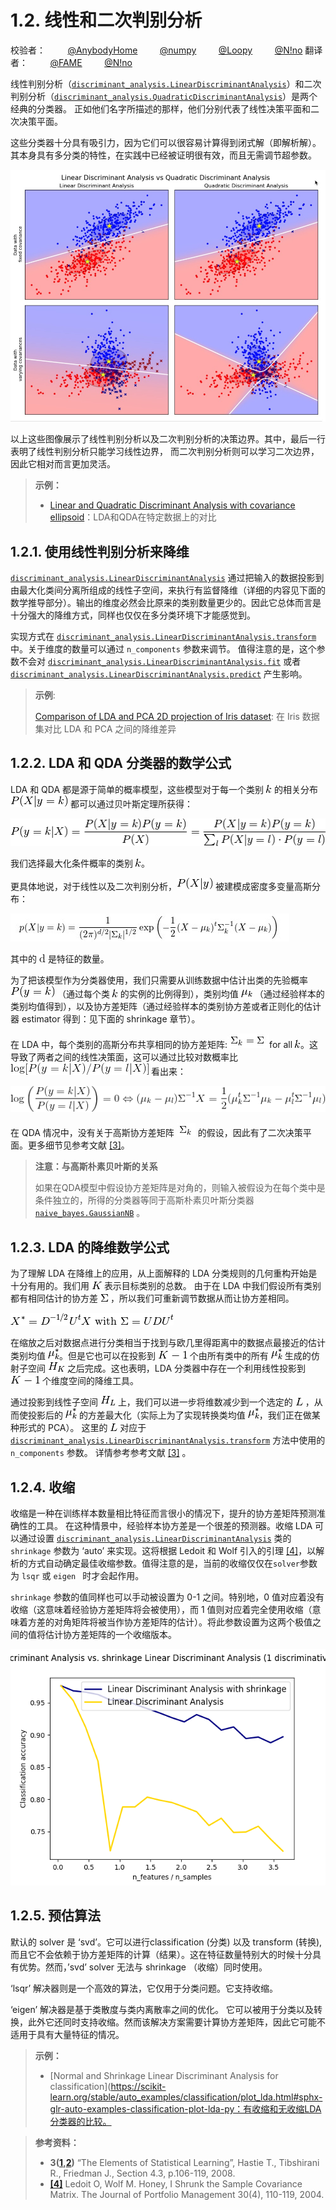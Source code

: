 # 1.2. 线性和二次判别分析

校验者：
        [@AnybodyHome](https://github.com/AnybodyHome)
        [@numpy](https://github.com/apachecn/scikit-learn-doc-zh)
        [@Loopy](https://github.com/loopyme)
        [@N!no](https://github.com/lovelybuggies)
翻译者：
        [@FAME](https://github.com/apachecn/scikit-learn-doc-zh)
        [@N!no](https://github.com/lovelybuggies)

线性判别分析（[`discriminant_analysis.LinearDiscriminantAnalysis`](https://scikit-learn.org/stable/modules/generated/sklearn.discriminant_analysis.LinearDiscriminantAnalysis.html#sklearn.discriminant_analysis.LinearDiscriminantAnalysis)）和二次判别分析（[`discriminant_analysis.QuadraticDiscriminantAnalysis`](https://scikit-learn.org/stable/modules/generated/sklearn.discriminant_analysis.QuadraticDiscriminantAnalysis.html#sklearn.discriminant_analysis.QuadraticDiscriminantAnalysis)）是两个经典的分类器。 正如他们名字所描述的那样，他们分别代表了线性决策平面和二次决策平面。

这些分类器十分具有吸引力，因为它们可以很容易计算得到闭式解（即解析解）。其本身具有多分类的特性，在实践中已经被证明很有效，而且无需调节超参数。

**[![ldaqda](img/sphx_glr_plot_lda_qda_0011.png)](https://scikit-learn.org/stable/auto_examples/classification/plot_lda_qda.html)**

以上这些图像展示了线性判别分析以及二次判别分析的决策边界。其中，最后一行表明了线性判别分析只能学习线性边界， 而二次判别分析则可以学习二次边界，因此它相对而言更加灵活。

> **示例：**
>
> * [Linear and Quadratic Discriminant Analysis with covariance ellipsoid](https://scikit-learn.org/stable/auto_examples/classification/plot_lda_qda.html)：LDA和QDA在特定数据上的对比

## 1.2.1. 使用线性判别分析来降维

[`discriminant_analysis.LinearDiscriminantAnalysis`](https://scikit-learn.org/stable/modules/generated/sklearn.discriminant_analysis.LinearDiscriminantAnalysis.html#sklearn.discriminant_analysis.LinearDiscriminantAnalysis) 通过把输入的数据投影到由最大化类间分离所组成的线性子空间，来执行有监督降维（详细的内容见下面的数学推导部分）。输出的维度必然会比原来的类别数量更少的。因此它总体而言是十分强大的降维方式，同样也仅仅在多分类环境下才能感觉到。

实现方式在 [`discriminant_analysis.LinearDiscriminantAnalysis.transform`](https://scikit-learn.org/stable/modules/generated/sklearn.discriminant_analysis.LinearDiscriminantAnalysis.html#sklearn.discriminant_analysis.LinearDiscriminantAnalysis.transform) 中。关于维度的数量可以通过 `n_components` 参数来调节。 值得注意的是，这个参数不会对 [`discriminant_analysis.LinearDiscriminantAnalysis.fit`](https://scikit-learn.org/stable/modules/generated/sklearn.discriminant_analysis.LinearDiscriminantAnalysis.html#sklearn.discriminant_analysis.LinearDiscriminantAnalysis.fit) 或者 [`discriminant_analysis.LinearDiscriminantAnalysis.predict`](https://scikit-learn.org/stable/modules/generated/sklearn.discriminant_analysis.LinearDiscriminantAnalysis.html#sklearn.discriminant_analysis.LinearDiscriminantAnalysis.predict) 产生影响。

> **示例**:
>
>[Comparison of LDA and PCA 2D projection of Iris dataset](https://scikit-learn.org/stable/auto_examples/decomposition/plot_pca_vs_lda.html#sphx-glr-auto-examples-decomposition-plot-pca-vs-lda-py): 在 Iris 数据集对比 LDA 和 PCA 之间的降维差异

## 1.2.2. LDA 和 QDA 分类器的数学公式

LDA 和 QDA 都是源于简单的概率模型，这些模型对于每一个类别 ![k](img/f93871977da52a6d11045d57c3e18728.jpg) 的相关分布![P(X|y=k)](img/a71a1d9e35b09d284da476b2175edf6f.jpg) 都可以通过贝叶斯定理所获得：

![P(y=k | X) = \frac{P(X | y=k) P(y=k)}{P(X)} = \frac{P(X | y=k) P(y = k)}{ \sum_{l} P(X | y=l) \cdot P(y=l)}](img/accc37ed7ec2ed38ec70c71f5d6aeebe.jpg)

我们选择最大化条件概率的类别 ![k](img/f93871977da52a6d11045d57c3e18728.jpg)。

更具体地说，对于线性以及二次判别分析，![P(X|y)](img/85f7fc9836edfbdcd2a7533674940b46.jpg) 被建模成密度多变量高斯分布：

![p(X | y=k) = \frac{1}{(2\pi)^n |\Sigma_k|^{1/2}}\exp\left(-\frac{1}{2} (X-\mu_k)^t \Sigma_k^{-1} (X-\mu_k)\right)](img/6f25bd1d6d3abb565ca3007f8ac1d855.jpg)

其中的 ![d](img/4a22ca544916918b2358e5fc7c71b8e7.png) 是特征的数量。

为了把该模型作为分类器使用，我们只需要从训练数据中估计出类的先验概率 ![P(y=k)](img/a25320a2e009abd4269f291f85062a5d.jpg) （通过每个类 ![k](img/f93871977da52a6d11045d57c3e18728.jpg) 的实例的比例得到），类别均值 ![\mu_k](img/fdff527ccbac4fd87c2ca9c4bed5fce2.jpg) （通过经验样本的类别均值得到），以及协方差矩阵（通过经验样本的类别协方差或者正则化的估计器 estimator 得到：见下面的 shrinkage 章节）。

在 LDA 中，每个类别的高斯分布共享相同的协方差矩阵:![\Sigma_k](img/ffecfca02992b6a85e966c9440cb40dd.jpg)for all ![k](img/f93871977da52a6d11045d57c3e18728.jpg)。这导致了两者之间的线性决策面，这可以通过比较对数概率比![\log[P(y=k | X) / P(y=l | X)]](img/fd132d0faf19fdc76254a6317ed1acfd.png) 看出来：

![\log\left(\frac{P(y=k|X)}{P(y=l | X)}\right) = \log\big(\frac{P(X|y=k)P(y=k)}{P(X|y=l)P(y=l)}\big) = 0 \Leftrightarrow\\ {(\mu_k-\mu_l)}^t\Sigma^{-1} X = \frac{1}{2} (\mu_k^t \Sigma^{-1} \mu_k - \mu_l^t \Sigma^{-1} \mu_l) -\log\frac{P(y=k)}{p(y=l)}](img/2a0c137e7b86ad939e131293a273579b.png)

在 QDA 情况中，没有关于高斯协方差矩阵 ![\Sigma_k](img/ffecfca02992b6a85e966c9440cb40dd2.jpg) 的假设，因此有了二次决策平面。更多细节见参考文献 [[3]](https://scikit-learn.org/stable/modules/lda_qda.html#id4)。

> **注意：与高斯朴素贝叶斯的关系**
>
>如果在QDA模型中假设协方差矩阵是对角的，则输入被假设为在每个类中是条件独立的，所得的分类器等同于高斯朴素贝叶斯分类器 [`naive_bayes.GaussianNB`](https://scikit-learn.org/stable/modules/generated/sklearn.naive_bayes.GaussianNB.html#sklearn.naive_bayes.GaussianNB) 。

## 1.2.3. LDA 的降维数学公式

为了理解 LDA 在降维上的应用，从上面解释的 LDA 分类规则的几何重构开始是十分有用的。我们用 ![K](img/e279b8169ddd6581c5606c868ba52fae.jpg) 表示目标类别的总数。 由于在 LDA 中我们假设所有类别都有相同估计的协方差 ![\Sigma](img/2ca002ed0f4e27f9040d3f3ec58fbb38.jpg) ，所以我们可重新调节数据从而让协方差相同。

![X^* = D^{-1/2}U^t X\text{ with }\Sigma = UDU^t](img/7682696b3b598c55d49ca030059f0a18.jpg)

在缩放之后对数据点进行分类相当于找到与欧几里得距离中的数据点最接近的估计类别均值 ![\mu^*_k](img/d6293957048ac05c3ae0dfac9949537c.jpg)。但是它也可以在投影到 ![K-1](img/7ce09555ac9e490df7f81ef7eb0e58e8.jpg) 个由所有类中的所有 ![\mu^*_k](img/d6293957048ac05c3ae0dfac9949537c.jpg) 生成的仿射子空间 ![H_K](img/499e262369261799dec950eb33da9ccf.jpg) 之后完成。这也表明，LDA 分类器中存在一个利用线性投影到 ![K-1](img/7ce09555ac9e490df7f81ef7eb0e58e8.jpg) 个维度空间的降维工具。

通过投影到线性子空间 ![H_L](img/7df17fc33fdb4c71b329c593ad30f47e.jpg) 上，我们可以进一步将维数减少到一个选定的 ![L](img/639e82f3829a0ad677110cc33a028c98.jpg) ，从而使投影后的 ![\mu^*_k](img/d6293957048ac05c3ae0dfac9949537c.jpg) 的方差最大化（实际上为了实现转换类均值 ![\mu^*_k](img/d6293957048ac05c3ae0dfac9949537c.jpg)，我们正在做某种形式的 PCA）。 这里的 ![L](img/639e82f3829a0ad677110cc33a028c98.jpg) 对应于 [`discriminant_analysis.LinearDiscriminantAnalysis.transform`](https://scikit-learn.org/stable/modules/generated/sklearn.discriminant_analysis.LinearDiscriminantAnalysis.html#sklearn.discriminant_analysis.LinearDiscriminantAnalysis.transform) 方法中使用的 `n_components` 参数。 详情参考参考文献 [[3]](https://scikit-learn.org/stable/modules/lda_qda.html#id4) 。

## 1.2.4. 收缩

收缩是一种在训练样本数量相比特征而言很小的情况下，提升的协方差矩阵预测准确性的工具。 在这种情景中，经验样本协方差是一个很差的预测器。收缩 LDA 可以通过设置 [`discriminant_analysis.LinearDiscriminantAnalysis`](https://scikit-learn.org/stable/modules/generated/sklearn.discriminant_analysis.LinearDiscriminantAnalysis.html#sklearn.discriminant_analysis.LinearDiscriminantAnalysis) 类的 `shrinkage` 参数为 ‘auto’ 来实现。这将根据 Ledoit 和 Wolf 引入的引理 [[4]](https://scikit-learn.org/stable/modules/lda_qda.html#id5)，以解析的方式自动确定最佳收缩参数。值得注意的是，当前的收缩仅仅在`solver`参数为 `lsqr` 或 `eigen ` 时才会起作用。

`shrinkage` 参数的值同样也可以手动被设置为 0-1 之间。特别地，0 值对应着没有收缩（这意味着经验协方差矩阵将会被使用），而 1 值则对应着完全使用收缩（意味着方差的对角矩阵将被当作协方差矩阵的估计）。将此参数设置为这两个极值之间的值将估计协方差矩阵的一个收缩版本。

**[![shrinkage](img/d5021b539c18587624a07ef6df00f585.jpg)](https://scikit-learn.org/stable/auto_examples/classification/plot_lda.html)**

## 1.2.5. 预估算法

默认的 solver 是 ‘svd’。它可以进行classification (分类) 以及 transform (转换),而且它不会依赖于协方差矩阵的计算（结果）。这在特征数量特别大的时候十分具有优势。然而，’svd’ solver 无法与 shrinkage （收缩）同时使用。

‘lsqr’ 解决器则是一个高效的算法，它仅用于分类问题。它支持收缩。

‘eigen’ 解决器是基于类散度与类内离散率之间的优化。 它可以被用于分类以及转换，此外它还同时支持收缩。然而该解决方案需要计算协方差矩阵，因此它可能不适用于具有大量特征的情况。

> **示例：**
>
>* [Normal and Shrinkage Linear Discriminant Analysis for classification](https://scikit-learn.org/stable/auto_examples/classification/plot_lda.html#sphx-glr-auto-examples-classification-plot-lda-py：有收缩和无收缩LDA分类器的比较。

> **参考资料：**
>
> * **3([1](https://scikit-learn.org/stable/modules/lda_qda.html#id1),[2](https://scikit-learn.org/stable/modules/lda_qda.html#id2))** “The Elements of Statistical Learning”, Hastie T., Tibshirani R., Friedman J., Section 4.3, p.106-119, 2008.
> * **[[4]](https://scikit-learn.org/stable/modules/lda_qda.html#id3)** Ledoit O, Wolf M. Honey, I Shrunk the Sample Covariance Matrix. The Journal of Portfolio Management 30(4), 110-119, 2004.
